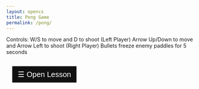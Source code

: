 ```yaml
---
layout: opencs
title: Pong Game
permalink: /pong/
---
```


Controls:
W/S to move and D to shoot (Left Player)
Arrow Up/Down to move and Arrow Left to shoot (Right Player)
Bullets freeze enemy paddles for 5 seconds

<html>
<head>
<meta name="viewport" content="width=device-width, initial-scale=1">
<style>
.sidebar {
  height: 100%;
  width: 0;
  position: fixed;
  z-index: 1;
  top: 0;
  left: 0;
  background-color: #111;
  overflow-x: hidden;
  transition: 0.5s;
  padding-top: 60px;
}
.sidebar a {
  padding: 8px 8px 8px 32px;
  text-decoration: none;
  font-size: 25px;
  color: #818181;
  display: block;
  transition: 0.3s;
}
.sidebar a:hover {
  color: #f1f1f1;
}
.sidebar .closebtn {
  position: absolute;
  top: 0;
  right: 25px;
  font-size: 36px;
  margin-left: 50px;
}
.openbtn {
  font-size: 20px;
  cursor: pointer;
  background-color: #111;
  color: white;
  padding: 10px 15px;
  border: none;
}
.openbtn:hover {
  background-color: #444;
}
#main {
  transition: margin-left .5s;
  padding: 16px;
}
/* On smaller screens, where height is less than 450px, change the style of the sidenav (less padding and a smaller font size) */
@media screen and (max-height: 450px) {
  .sidebar {padding-top: 15px;}
  .sidebar a {font-size: 18px;}
}
</style>
</head>
<body>

<div id="LessonSidebar" class="sidebar">
	<div>
	<br/>
	<h2><b>CS Concept Lesson</b></h2>
	<br/>
	<h3> Easy Concept: Mathematical Expressions </h3>
	<br/>
	</div>
	<br/>

	<b>What Is a Mathematical Expression in Code?</b>
	In programming, a mathematical expression is a block of code used to return a mathematical value.
	Example:
	let result = 5 + 3 * 2;

	This calculates 5 + (3 × 2) and stores the answer in in the variable "result".

	<b>Key Operators in JavaScript</b>

	| Operator         | Symbol | Example     | Result | Print result       |
	|------------------|--------|-------------|--------|-----------------------------|
	| Addition         | `+`    | `2 + 3`     | `5`    | `console.log(2 + 3);`       |
	| Subtraction      | `-`    | `5 - 2`     | `3`    | `console.log(5 - 2);`       |
	| Multiplication   | `*`    | `4 * 3`     | `12`   | `console.log(4 * 3);`       |
	| Division         | `/`    | `10 / 2`    | `5`    | `console.log(10 / 2);`      |
	| Modulus        | `%` | `7 % 3`     | `1`    | `console.log(7 % 3);`       |
	| Exponentiation   | `**`   | `2 ** 3`    | `8`    | `console.log(2 ** 3);`      |


	<b>Variables in Expressions</b>
	You can use variables to store values and build expressions:
	let x = 10;
	let y = 3;
	let total = x + y * 2; // total = 10 + (3 × 2) = 16



	<b>Order of Operations</b>
	Just like in math, JavaScript follows PEMDAS:
	- Parentheses
	- Exponents
	- M/D Multiplication/Division (left to right)
	- A/S Addition/Subtraction (left to right)


	<h4>Interactive JavaScript Console</h4>

	Type a command below and click **Run** to see the result.

	<div id="console-container">
	<input type="text" id="console-input" placeholder="Type JavaScript here..." />
	<button onclick="runCommand()">Run</button>
	<pre id="console-output"></pre>
	</div>

  	<button type="button" onclick="closeNav()" style="padding: 15px 30px; cursor:pointer;">
	Close Lesson
	</button>
</div>

<div id="main">
  <button class="openbtn" onclick="triggerNav()">☰ Open Lesson</button>  
</div>

<script>
var sidebarOpen = false;

function triggerNav() {
	if (!sidebarOpen)
	{
		document.getElementById("LessonSidebar").style.width = "700px";
  		document.getElementById("main").style.marginLeft = "250px";
		sidebarOpen = true;
	}
	else
	{
		document.getElementById("LessonSidebar").style.width = "0";
  		document.getElementById("main").style.marginLeft= "0";
		sidebarOpen = false;
	}
}

function closeNav() {
  document.getElementById("LessonSidebar").style.width = "0";
  document.getElementById("main").style.marginLeft= "0";
}
</script>

<script>
  function runCommand() {
    const input = document.getElementById("console-input").value;
    const output = document.getElementById("console-output");
    try {
      const result = eval(input);
      output.textContent = `> ${input}\n${result}`;
    } catch (err) {
      output.textContent = `> ${input}\nError: ${err.message}`;
    }
  }
</script>


<script src="{{site.baseurl}}/hacks/pong/pong.js"></script>
   
</body>
</html> 